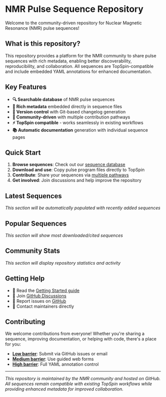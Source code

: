 # NMR Pulse Sequence Repository

Welcome to the community-driven repository for Nuclear Magnetic Resonance (NMR) pulse sequences!

## What is this repository?

This repository provides a platform for the NMR community to share pulse sequences with rich metadata, enabling better discoverability, reproducibility, and collaboration. All sequences are TopSpin-compatible and include embedded YAML annotations for enhanced documentation.

## Key Features

- **🔍 Searchable database** of NMR pulse sequences
- **📝 Rich metadata** embedded directly in sequence files
- **🔄 Version control** with Git-based changelog generation
- **🤝 Community-driven** with multiple contribution pathways
- **⚡ TopSpin compatible** - works seamlessly in existing workflows
- **📚 Automatic documentation** generation with individual sequence pages

## Quick Start

1. **Browse sequences**: Check out our [sequence database](sequences/index.md)
2. **Download and use**: Copy pulse program files directly to TopSpin
3. **Contribute**: Share your sequences via [multiple pathways](contributing/index.md)
4. **Get involved**: Join discussions and help improve the repository

## Latest Sequences

*This section will be automatically populated with recently added sequences*

## Popular Sequences

*This section will show most downloaded/cited sequences*

## Community Stats

*This section will display repository statistics and activity*

## Getting Help

- 📖 Read the [Getting Started guide](getting-started/quickstart.md)
- 💬 Join [GitHub Discussions](https://github.com/your-org/pulseprograms/discussions)
- 🐛 Report issues on [GitHub](https://github.com/your-org/pulseprograms/issues)
- 📧 Contact maintainers directly

## Contributing

We welcome contributions from everyone! Whether you're sharing a sequence, improving documentation, or helping with code, there's a place for you:

- **[Low barrier](contributing/low-barrier.md)**: Submit via GitHub issues or email
- **[Medium barrier](contributing/medium-barrier.md)**: Use guided web forms
- **[High barrier](contributing/high-barrier.md)**: Full YAML annotation control

---

*This repository is maintained by the NMR community and hosted on GitHub. All sequences remain compatible with existing TopSpin workflows while providing enhanced metadata for improved collaboration.*